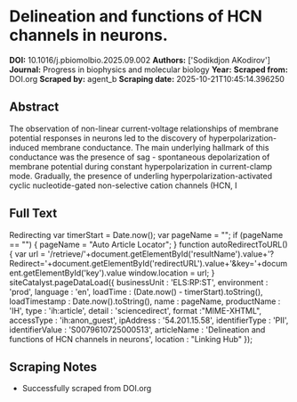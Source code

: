 # Delineation and functions of HCN channels in neurons.

**DOI:** 10.1016/j.pbiomolbio.2025.09.002
**Authors:** ['Sodikdjon AKodirov']
**Journal:** Progress in biophysics and molecular biology
**Year:** 
**Scraped from:** DOI.org
**Scraped by:** agent_b
**Scraping date:** 2025-10-21T10:45:14.396250

## Abstract

The observation of non-linear current-voltage relationships of membrane potential responses in neurons led to the discovery of hyperpolarization-induced membrane conductance. The main underlying hallmark of this conductance was the presence of sag - spontaneous depolarization of membrane potential during constant hyperpolarization in current-clamp mode. Gradually, the presence of underling hyperpolarization-activated cyclic nucleotide-gated non-selective cation channels (HCN, I

## Full Text

Redirecting var timerStart = Date.now(); var pageName = ""; if (pageName == "") { pageName = "Auto Article Locator"; } function autoRedirectToURL() { var url = '/retrieve/'+document.getElementById('resultName').value+'?Redirect='+document.getElementById('redirectURL').value+'&key='+document.getElementById('key').value window.location = url; } siteCatalyst.pageDataLoad({ businessUnit : 'ELS:RP:ST', environment : 'prod', language : 'en', loadTime : (Date.now() - timerStart).toString(), loadTimestamp : Date.now().toString(), name : pageName, productName : 'IH', type : 'ih:article', detail : 'sciencedirect', format :"MIME-XHTML", accessType : 'ih:anon_guest', ipAddress : '54.201.15.58', identifierType : 'PII', identifierValue : 'S0079610725000513', articleName : 'Delineation and functions of HCN channels in neurons', location : "Linking Hub" });

## Scraping Notes

- Successfully scraped from DOI.org

